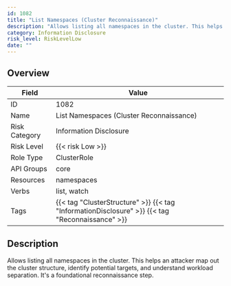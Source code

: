 ```yaml
---
id: 1082
title: "List Namespaces (Cluster Reconnaissance)"
description: "Allows listing all namespaces in the cluster. This helps an attacker map out the cluster structure, identify potential targets, and understand workload separation. It's a foundational reconnaissance step."
category: Information Disclosure
risk_level: RiskLevelLow
date: ""
---
```


## Overview

| Field         | Value                                                                                           |
| ------------- | ----------------------------------------------------------------------------------------------- |
| ID            | 1082                                                                                            |
| Name          | List Namespaces (Cluster Reconnaissance)                                                        |
| Risk Category | Information Disclosure                                                                          |
| Risk Level    | {{< risk Low >}}                                                                                |
| Role Type     | ClusterRole                                                                                     |
| API Groups    | core                                                                                            |
| Resources     | namespaces                                                                                      |
| Verbs         | list, watch                                                                                     |
| Tags          | {{< tag "ClusterStructure" >}} {{< tag "InformationDisclosure" >}} {{< tag "Reconnaissance" >}} |

## Description

Allows listing all namespaces in the cluster. This helps an attacker map out the cluster structure, identify potential targets, and understand workload separation. It's a foundational reconnaissance step.
